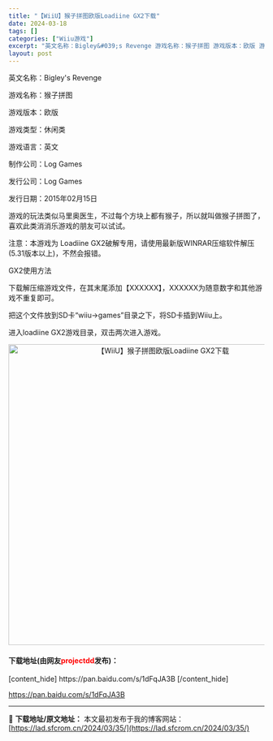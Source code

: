 ```yaml
---
title: "【WiiU】猴子拼图欧版Loadiine GX2下载"
date: 2024-03-18
tags: []
categories: ["Wiiu游戏"]
excerpt: "英文名称：Bigley&#039;s Revenge 游戏名称：猴子拼图 游戏版本：欧版 游戏类型：休闲类 游戏语言：英文 制作公司：Log Games 发行公司：Log Games 发行日期：2015年02月15日 游戏的玩法类似马里奥医生，不过每个方块上都有猴子，所以就叫做猴子拼图了，喜欢此类消消乐游戏的&hellip;"
layout: post
---
```


英文名称：Bigley's Revenge

游戏名称：猴子拼图

游戏版本：欧版

游戏类型：休闲类

游戏语言：英文

制作公司：Log Games

发行公司：Log Games

发行日期：2015年02月15日

游戏的玩法类似马里奥医生，不过每个方块上都有猴子，所以就叫做猴子拼图了，喜欢此类消消乐游戏的朋友可以试试。

注意：本游戏为 Loadiine GX2破解专用，请使用最新版WINRAR压缩软件解压(5.31版本以上)，不然会报错。

GX2使用方法

下载解压缩游戏文件，在其末尾添加【XXXXXX】，XXXXXX为随意数字和其他游戏不重复即可。

把这个文件放到SD卡“wiiu→games”目录之下，将SD卡插到Wiiu上。

进入loadiine GX2游戏目录，双击两次进入游戏。
<p align="center"><img src="https://lad.sfcrom.cn/wp-content/uploads/2024/03/20240318_65f84472d1884.jpg" alt="【WiiU】猴子拼图欧版Loadiine GX2下载" width="593" align="" border="0" /></p>

<h4>下载地址(由网友<span style="color: red;">projectdd</span>发布)：</h4>
[content_hide]
https://pan.baidu.com/s/1dFqJA3B
[/content_hide]

<!--wechatfans start-->
https://pan.baidu.com/s/1dFqJA3B
<!--wechatfans end-->

---
📖 **下载地址/原文地址：** 本文最初发布于我的博客网站：[https://lad.sfcrom.cn/2024/03/35/](https://lad.sfcrom.cn/2024/03/35/)
